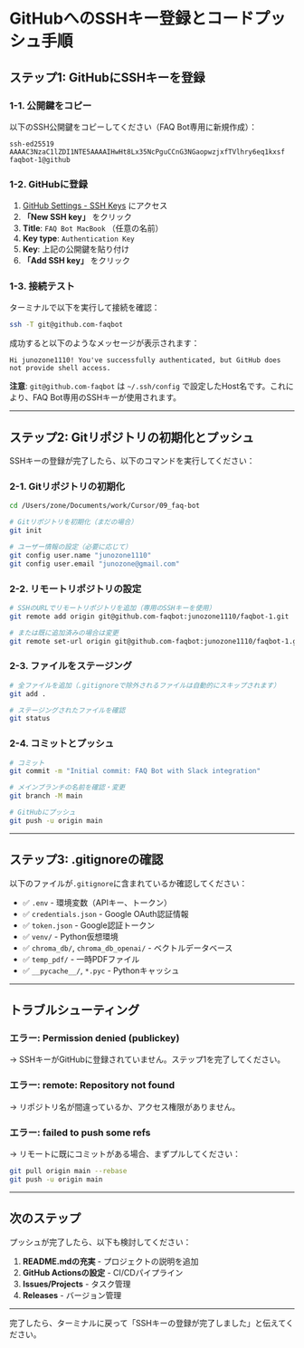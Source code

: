 # GitHubへのSSHキー登録とコードプッシュ手順

## ステップ1: GitHubにSSHキーを登録

### 1-1. 公開鍵をコピー

以下のSSH公開鍵をコピーしてください（FAQ Bot専用に新規作成）：

```
ssh-ed25519 AAAAC3NzaC1lZDI1NTE5AAAAIHwHt8Lx35NcPguCCnG3NGaopwzjxfTVlhry6eq1kxsf faqbot-1@github
```

### 1-2. GitHubに登録

1. [GitHub Settings - SSH Keys](https://github.com/settings/keys) にアクセス
2. **「New SSH key」** をクリック
3. **Title**: `FAQ Bot MacBook` （任意の名前）
4. **Key type**: `Authentication Key`
5. **Key**: 上記の公開鍵を貼り付け
6. **「Add SSH key」** をクリック

### 1-3. 接続テスト

ターミナルで以下を実行して接続を確認：

```bash
ssh -T git@github.com-faqbot
```

成功すると以下のようなメッセージが表示されます：
```
Hi junozone1110! You've successfully authenticated, but GitHub does not provide shell access.
```

**注意**: `git@github.com-faqbot` は `~/.ssh/config` で設定したHost名です。これにより、FAQ Bot専用のSSHキーが使用されます。

---

## ステップ2: Gitリポジトリの初期化とプッシュ

SSHキーの登録が完了したら、以下のコマンドを実行してください：

### 2-1. Gitリポジトリの初期化

```bash
cd /Users/zone/Documents/work/Cursor/09_faq-bot

# Gitリポジトリを初期化（まだの場合）
git init

# ユーザー情報の設定（必要に応じて）
git config user.name "junozone1110"
git config user.email "junozone@gmail.com"
```

### 2-2. リモートリポジトリの設定

```bash
# SSHのURLでリモートリポジトリを追加（専用のSSHキーを使用）
git remote add origin git@github.com-faqbot:junozone1110/faqbot-1.git

# または既に追加済みの場合は変更
git remote set-url origin git@github.com-faqbot:junozone1110/faqbot-1.git
```

### 2-3. ファイルをステージング

```bash
# 全ファイルを追加（.gitignoreで除外されるファイルは自動的にスキップされます）
git add .

# ステージングされたファイルを確認
git status
```

### 2-4. コミットとプッシュ

```bash
# コミット
git commit -m "Initial commit: FAQ Bot with Slack integration"

# メインブランチの名前を確認・変更
git branch -M main

# GitHubにプッシュ
git push -u origin main
```

---

## ステップ3: .gitignoreの確認

以下のファイルが`.gitignore`に含まれているか確認してください：

- ✅ `.env` - 環境変数（APIキー、トークン）
- ✅ `credentials.json` - Google OAuth認証情報
- ✅ `token.json` - Google認証トークン
- ✅ `venv/` - Python仮想環境
- ✅ `chroma_db/`, `chroma_db_openai/` - ベクトルデータベース
- ✅ `temp_pdf/` - 一時PDFファイル
- ✅ `__pycache__/`, `*.pyc` - Pythonキャッシュ

---

## トラブルシューティング

### エラー: Permission denied (publickey)

→ SSHキーがGitHubに登録されていません。ステップ1を完了してください。

### エラー: remote: Repository not found

→ リポジトリ名が間違っているか、アクセス権限がありません。

### エラー: failed to push some refs

→ リモートに既にコミットがある場合、まずプルしてください：
```bash
git pull origin main --rebase
git push -u origin main
```

---

## 次のステップ

プッシュが完了したら、以下も検討してください：

1. **README.mdの充実** - プロジェクトの説明を追加
2. **GitHub Actionsの設定** - CI/CDパイプライン
3. **Issues/Projects** - タスク管理
4. **Releases** - バージョン管理

---

完了したら、ターミナルに戻って「SSHキーの登録が完了しました」と伝えてください。

